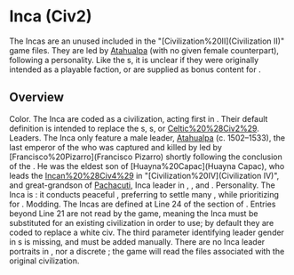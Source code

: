 # Inca (Civ2)

The Incas are an unused included in the "[Civilization%20II](Civilization II)" game files. They are led by [Atahualpa](Atawallpa) (with no given female counterpart), following a personality. Like the s, it is unclear if they were originally intended as a playable faction, or are supplied as bonus content for .
## Overview

Color.
The Inca are coded as a civilization, acting first in . Their default definition is intended to replace the s, s, or [Celtic%20%28Civ2%29](Celts).
Leaders.
The Inca only feature a male leader, [Atahualpa](Atawallpa) (c. 1502–1533), the last emperor of the who was captured and killed by led by [Francisco%20Pizarro](Francisco Pizarro) shortly following the conclusion of the . He was the eldest son of [Huayna%20Capac](Huayna Capac), who leads the [Incan%20%28Civ4%29](Incas) in "[Civilization%20IV](Civilization IV)", and great-grandson of [Pachacuti](Pachacuti), Inca leader in , , and .
Personality.
The Inca is : it conducts peaceful , preferring to settle many , while prioritizing for .
Modding.
The Incas are defined at Line 24 of the section of . Entries beyond Line 21 are not read by the game, meaning the Inca must be substituted for an existing civilization in order to use; by default they are coded to replace a white civ. The third parameter identifying leader gender in s is missing, and must be added manually. There are no Inca leader portraits in , nor a discrete ; the game will read the files associated with the original civilization.